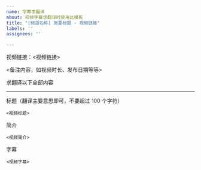 ```yaml
---
name: 字幕求翻译
about: 视频字幕求翻译时使用此模板
title: "[频道名称] 简要标题 - 视频链接"
labels: ''
assignees: ''

---
```


视频链接：<视频链接>

<备注内容，如视频时长、发布日期等等>

求翻译以下全部内容

---

标题（翻译主要意思即可，不要超过 100 个字符）
```
<视频标题>
```

简介
```
<视频简介>
```

字幕
```
<视频字幕>
```
